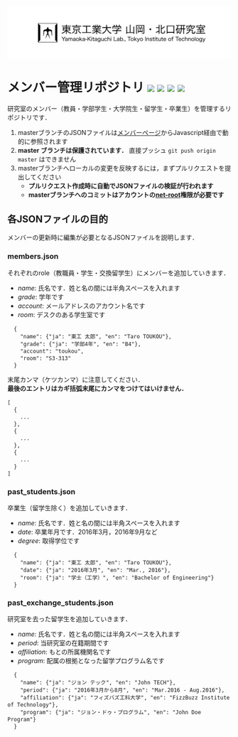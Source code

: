 ![](https://raw.githubusercontent.com/yamaoka-kitaguchi-lab/members/images/logo.png)

# メンバー管理リポジトリ [![](https://travis-ci.org/yamaoka-kitaguchi-lab/members.svg?branch=master)](https://travis-ci.org/yamaoka-kitaguchi-lab/members) ![](https://github.com/yamaoka-kitaguchi-lab/members/workflows/validator/badge.svg) [![](https://img.shields.io/github/issues/yamaoka-kitaguchi-lab/members)](https://github.com/yamaoka-kitaguchi-lab/members/issues) [![](https://img.shields.io/github/issues-pr/yamaoka-kitaguchi-lab/members)](https://github.com/yamaoka-kitaguchi-lab/members/pulls)

研究室のメンバー（教員・学部学生・大学院生・留学生・卒業生）を管理するリポジトリです．

1. masterブランチのJSONファイルは[メンバーページ](https://www.net.ict.e.titech.ac.jp/members/)からJavascript経由で動的に参照されます
1. **master ブランチは保護されています．** 直接プッシュ `git push origin master` はできません
1. masterブランチへローカルの変更を反映するには，まずプルリクエストを提出してください
    - **プルリクエスト作成時に自動でJSONファイルの検証が行われます**
    - **masterブランチへのコミットはアカウントの[net-root](https://github.com/orgs/yamaoka-kitaguchi-lab/teams/net-root)権限が必要です**

## 各JSONファイルの目的
メンバーの更新時に編集が必要となるJSONファイルを説明します．  

### members.json
それぞれのrole（教職員・学生・交換留学生）にメンバーを追加していきます．

- *name*: 氏名です．姓と名の間には半角スペースを入れます
- *grade*: 学年です
- *account*: メールアドレスのアカウント名です
- *room*: デスクのある学生室です

```
  {
    "name": {"ja": "東工 太郎", "en": "Taro TOUKOU"},
    "grade": {"ja": "学部4年", "en": "B4"},
    "account": "toukou",
    "room": "S3-313"
  }
```

末尾カンマ（ケツカンマ）に注意してください．  
**最後のエントリはカギ括弧末尾にカンマをつけてはいけません．**

```
[
  {
    ...
  },
  {
    ...
  },
  {
    ...
  }
]
```

### past_students.json
卒業生（留学生除く）を追加していきます．

- *name*: 氏名です．姓と名の間には半角スペースを入れます
- *date*: 卒業年月です．2016年3月，2016年9月など
- *degree*: 取得学位です

```
  {
    "name": {"ja": "東工 太郎", "en": "Taro TOUKOU"},
    "date": {"ja": "2016年3月", "en": "Mar., 2016"},
    "room": {"ja": "学士（工学）", "en": "Bachelor of Engineering"}
  }
```

### past_exchange_students.json
研究室を去った留学生を追加していきます．

- *name*: 氏名です．姓と名の間には半角スペースを入れます
- *period*: 当研究室の在籍期間です
- *affiliation*: もとの所属機関名です
- *program*: 配属の根拠となった留学プログラム名です

```
  {
    "name": {"ja": "ジョン テック", "en": "John TECH"},
    "period": {"ja": "2016年3月から8月", "en": "Mar.2016 - Aug.2016"},
    "affiliation": {"ja": "フィズバズ工科大学", "en": "FizzBuzz Institute of Technology"},
    "program": {"ja": "ジョン・ドゥ・プログラム", "en": "John Doe Program"}
  }
```

